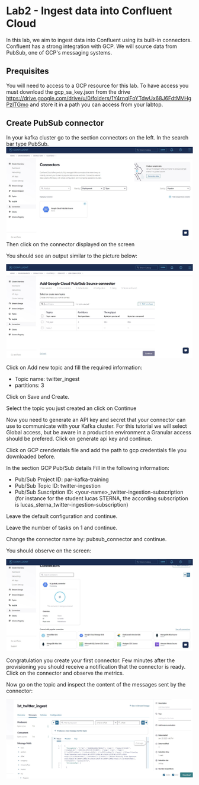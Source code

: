 # Lab2 - Ingest data into Confluent Cloud
In this lab, we aim to ingest data into Confluent using its built-in connectors. Confluent has a strong integration with GCP. We will source data from PubSub, one of GCP's messaging systems.

## Prequisites
You will need to access to a GCP resource for this lab. To have access you must download the gcp_sa_key.json from the drive https://drive.google.com/drive/u/0/folders/1Y4rnqlFoYTdwUx68J6FdtMVHgPzITGmo and store it in a path you can access from your labtop.


## Create PubSub connector
In your kafka cluster go to the section connectors on the left. In the search bar type PubSub.
![homepage](../imgs/lab2/pubsubconnector.JPG)
Then click on the connector displayed on the screen


You should see an output similar to the picture below: 

![homepage](../imgs/lab2/addtopicforingestion.JPG)

Click on Add new topic and fill the required information:

- Topic name: twitter_ingest
- partitions: 3

Click on Save and Create.

Select the topic you just created an click on Continue

Now you need to generate an API key and secret that your connector can use to communicate with your Kafka cluster.
For this tutorial we will select Global access, but be aware in a production environment a Granular access should be prefered. Click on generate api key and continue.

Click on GCP crendentials file and add the path to gcp credentials file you downloaded before.

In the section GCP Pub/Sub details Fill in the following information:

- Pub/Sub Project ID: par-kafka-training
- Pub/Sub Topic ID: twitter-ingestion
- Pub/Sub Suscription ID: \<your-name\>_twitter-ingestion-subscription (for instance for the student lucas STERNA, the according subscription is lucas_sterna_twitter-ingestion-subscription)

Leave the default configuration and continue.

Leave the number of tasks on 1 and continue.

Change the connector name by: pubsub_connector and continue.

You should observe on the screen:

![homepage](../imgs/lab2/provisioningconnector.JPG)

Congratulation you create your first connector. Few minutes after the provisioning you should receive a notification that the connector is ready.
Click on the connector and observe the metrics.

Now go on the topic and inspect the content of the messages sent by the connector:

![homepage](../imgs/lab2/connector_message_content.JPG)